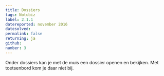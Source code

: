 ```yaml
---
title: Dossiers
tags: Notubiz
label: 2.1.1
datereported: november 2016
datesolved:
permalink: false
returning: ja
github:
number: 3
---
```


Onder dossiers kan je met de muis een dossier openen en bekijken. Met toetsenbord kom je daar niet bij.
